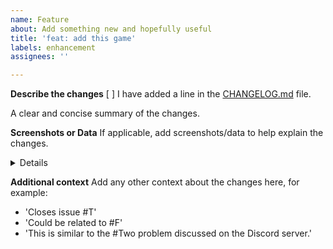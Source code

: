 ```yaml
---
name: Feature
about: Add something new and hopefully useful
title: 'feat: add this game'
labels: enhancement
assignees: ''

---
```


<!-- This section must be completed! -->
**Describe the changes**
[ ] I have added a line in the [CHANGELOG.md](https://github.com/gamedig/node-gamedig/blob/master/CHANGELOG.md) file.
<!-- (example): `* Feat: Add a 10th character (By @you, #PR_NUMBER)` -->

A clear and concise summary of the changes.

**Screenshots or Data**
If applicable, add screenshots/data to help explain the changes.
<details>
This contains lots and lots of logs.
```
How to do a collapsible section:
<details>
This is hidden until it is not!
</details>
```
</details>

**Additional context**
Add any other context about the changes here, for example:
* 'Closes issue #T'
* 'Could be related to #F'
* 'This is similar to the #Two problem discussed on the Discord server.'
